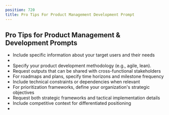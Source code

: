 ```yaml
---
position: 720
title: Pro Tips For Product Management Development Prompt
---
```


## Pro Tips for Product Management & Development Prompts



- Include specific information about your target users and their needs
- 
- Specify your product development methodology (e.g., agile, lean).
- Request outputs that can be shared with cross-functional stakeholders
- For roadmaps and plans, specify time horizons and milestone frequency
- Include technical constraints or dependencies when relevant
- For prioritization frameworks, define your organization's strategic objectives
- Request both strategic frameworks and tactical implementation details
- Include competitive context for differentiated positioning
-
